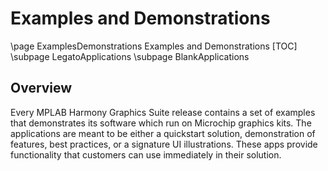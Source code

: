 # Examples and Demonstrations
\page ExamplesDemonstrations Examples and Demonstrations
[TOC]
\subpage LegatoApplications
\subpage BlankApplications

## Overview

Every MPLAB Harmony Graphics Suite release contains a set of examples that demonstrates its software which run on Microchip graphics kits. The applications are meant to be either a quickstart solution, demonstration of features, best practices, or a signature UI illustrations. These apps provide functionality that customers can use immediately in their solution.